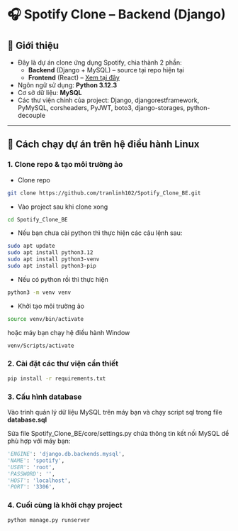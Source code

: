# 🎧 Spotify Clone – Backend (Django)

## 🔎 Giới thiệu

- Đây là dự án clone ứng dụng Spotify, chia thành 2 phần:
  - **Backend** (Django + MySQL) – source tại repo hiện tại
  - **Frontend** (React) – [Xem tại đây](https://github.com/MinhTriTech/spotify-clone-fe)
- Ngôn ngữ sử dụng: **Python 3.12.3**
- Cơ sở dữ liệu: **MySQL**
- Các thư viện chính của project: Django, djangorestframework, PyMySQL, corsheaders, PyJWT, boto3, django-storages, python-decouple

---

## 🚀 Cách chạy dự án trên hệ điều hành Linux

### 1. Clone repo & tạo môi trường ảo

- Clone repo

```bash
git clone https://github.com/tranlinh102/Spotify_Clone_BE.git
```

- Vào project sau khi clone xong

```bash
cd Spotify_Clone_BE
```

- Nếu bạn chưa cài python thì thực hiện các câu lệnh sau:

```bash
sudo apt update
sudo apt install python3.12
sudo apt install python3-venv
sudo apt install python3-pip
```

- Nếu có python rồi thì thực hiện

```bash
python3 -m venv venv
```

- Khởi tạo môi trường ảo

```bash
source venv/bin/activate
```

hoặc máy bạn chạy hệ điều hành Window

```bash
venv/Scripts/activate
```

### 2. Cài đặt các thư viện cần thiết

```bash
pip install -r requirements.txt
```

### 3. Cấu hình database

Vào trình quản lý dữ liệu MySQL trên máy bạn và chạy script sql trong file **database.sql**

Sửa file Spotify_Clone_BE/core/settings.py chứa thông tin kết nối MySQL dể phù hợp với máy bạn:

```python
'ENGINE': 'django.db.backends.mysql',
'NAME': 'spotify',
'USER': 'root',
'PASSWORD': '',
'HOST': 'localhost',
'PORT': '3306',
```

### 4. Cuối cùng là khởi chạy project

```bash
python manage.py runserver
```
